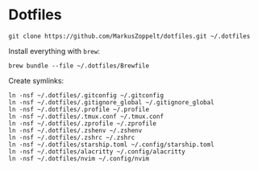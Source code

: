 # Dotfiles

    git clone https://github.com/MarkusZoppelt/dotfiles.git ~/.dotfiles


Install everything with `brew`:

    brew bundle --file ~/.dotfiles/Brewfile


Create symlinks:

    ln -nsf ~/.dotfiles/.gitconfig ~/.gitconfig
    ln -nsf ~/.dotfiles/.gitignore_global ~/.gitignore_global
    ln -nsf ~/.dotfiles/.profile ~/.profile
    ln -nsf ~/.dotfiles/.tmux.conf ~/.tmux.conf
    ln -nsf ~/.dotfiles/.zprofile ~/.zprofile
    ln -nsf ~/.dotfiles/.zshenv ~/.zshenv
    ln -nsf ~/.dotfiles/.zshrc ~/.zshrc
    ln -nsf ~/.dotfiles/starship.toml ~/.config/starship.toml
    ln -nsf ~/.dotfiles/alacritty ~/.config/alacritty
    ln -nsf ~/.dotfiles/nvim ~/.config/nvim
